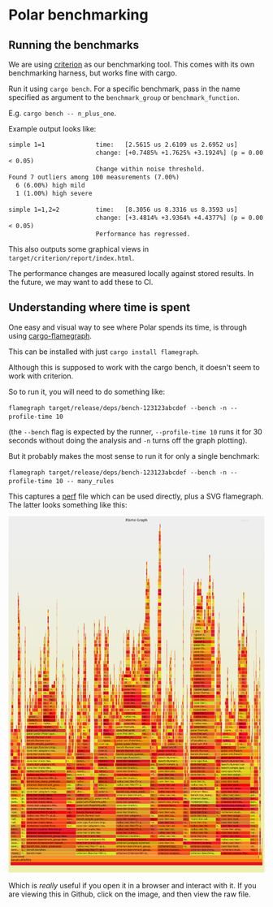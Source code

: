 # Polar benchmarking

## Running the benchmarks

We are using [criterion](https://bheisler.github.io/criterion.rs/book/index.html) as our
benchmarking tool. This comes with its own benchmarking harness, but works fine with
cargo.

Run it using `cargo bench`. For a specific benchmark, pass in the name
specified as argument to the `benchmark_group` or `benchmark_function`.

E.g. `cargo bench -- n_plus_one`.

Example output looks like:

```
simple 1=1              time:   [2.5615 us 2.6109 us 2.6952 us]                        
                        change: [+0.7485% +1.7625% +3.1924%] (p = 0.00 < 0.05)
                        Change within noise threshold.
Found 7 outliers among 100 measurements (7.00%)
  6 (6.00%) high mild
  1 (1.00%) high severe

simple 1=1,2=2          time:   [8.3056 us 8.3316 us 8.3593 us]                            
                        change: [+3.4814% +3.9364% +4.4377%] (p = 0.00 < 0.05)
                        Performance has regressed.
```

This also outputs some graphical views in `target/criterion/report/index.html`.

The performance changes are measured locally against stored results. In the
future, we may want to add these to CI.


## Understanding where time is spent

One easy and visual way to see where Polar spends its time, is through using
[cargo-flamegraph](https://github.com/flamegraph-rs/flamegraph).

This can be installed with just `cargo install flamegraph`.

Although this is supposed to work with the cargo bench, it doesn't seem to
work with criterion.

So to run it, you will need to do something like:

`flamegraph target/release/deps/bench-123123abcdef --bench -n --profile-time 10`

(the `--bench` flag is expected by the runner, `--profile-time 10` runs it for 30 seconds 
without doing the analysis and `-n` turns off the graph plotting).

But it probably makes the most sense to run it for only a single benchmark:

`flamegraph target/release/deps/bench-123123abcdef --bench -n --profile-time 10 -- many_rules`

This captures a [perf](https://perf.wiki.kernel.org/index.php/Main_Page) file
which can be used directly, plus a SVG flamegraph. The latter looks something
like this:

![Example flamegraph](./flamegraph-example.svg)

Which is _really_ useful if you open it in a browser and interact with it. If you are viewing
this in Github, click on the image, and then view the raw file.
